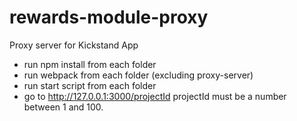 # rewards-module-proxy
Proxy server for Kickstand App

  - run npm install from each folder
  - run webpack from each folder (excluding proxy-server)
  - run start script from each folder
  - go to http://127.0.0.1:3000/projectId  projectId must be a number between 1 and 100.

